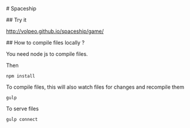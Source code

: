 # Spaceship

## Try it

http://volpeo.github.io/spaceship/game/


## How to compile files locally ?

You need node js to compile files.

Then

    npm install

To compile files, this will also watch files for changes and recompile them

    gulp

To serve files 

    gulp connect

